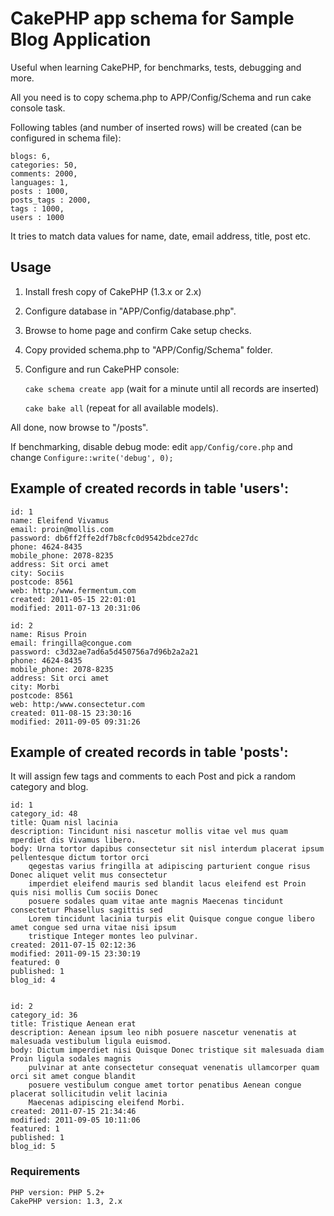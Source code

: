 # CakePHP app schema for Sample Blog Application

Useful when learning CakePHP, for benchmarks, tests, debugging and more.

All you need is to copy schema.php to APP/Config/Schema and run cake console task.

Following tables (and number of inserted rows) will be created (can be configured in schema file):

	blogs: 6, 
	categories: 50, 
	comments: 2000, 
	languages: 1,
	posts : 1000,
	posts_tags : 2000,
	tags : 1000, 
	users : 1000

It tries to match data values for name, date, email address, title, post etc.

## Usage

1. Install fresh copy of CakePHP (1.3.x or 2.x)
2. Configure database in "APP/Config/database.php".
3. Browse to home page and confirm Cake setup checks.
4. Copy provided schema.php to "APP/Config/Schema" folder.
5. Configure and run CakePHP console: 

    `cake schema create app` (wait for a minute until all records are inserted)

    `cake bake all` (repeat for all available models).

All done, now browse to "/posts".

If benchmarking, disable debug mode: edit `app/Config/core.php` and change `Configure::write('debug', 0);`


## Example of created records in table 'users':

	id: 1
	name: Eleifend Vivamus
	email: proin@mollis.com
	password: db6ff2ffe2df7b8cfc0d9542bdce27dc
	phone: 4624-8435
	mobile_phone: 2078-8235
	address: Sit orci amet
	city: Sociis
	postcode: 8561
	web: http:/www.fermentum.com
	created: 2011-05-15 22:01:01
	modified: 2011-07-13 20:31:06

	id: 2
	name: Risus Proin
	email: fringilla@congue.com
	password: c3d32ae7ad6a5d450756a7d96b2a2a21
	phone: 4624-8435
	mobile_phone: 2078-8235
	address: Sit orci amet
	city: Morbi
	postcode: 8561
	web: http:/www.consectetur.com
	created: 011-08-15 23:30:16
	modified: 2011-09-05 09:31:26

## Example of created records in table 'posts':

It will assign few tags and comments to each Post and pick a random category and blog.

	id: 1
	category_id: 48
	title: Quam nisl lacinia
	description: Tincidunt nisi nascetur mollis vitae vel mus quam mperdiet dis Vivamus libero.
	body: Urna tortor dapibus consectetur sit nisl interdum placerat ipsum pellentesque dictum tortor orci  
		qegestas varius fringilla at adipiscing parturient congue risus Donec aliquet velit mus consectetur 
		imperdiet eleifend mauris sed blandit lacus eleifend est Proin quis nisi mollis Cum sociis Donec  
		posuere sodales quam vitae ante magnis Maecenas tincidunt consectetur Phasellus sagittis sed 
		Lorem tincidunt lacinia turpis elit Quisque congue congue libero amet congue sed urna vitae nisi ipsum 
		tristique Integer montes leo pulvinar.
	created: 2011-07-15 02:12:36
	modified: 2011-09-15 23:30:19
	featured: 0
	published: 1
	blog_id: 4


	id: 2
	category_id: 36
	title: Tristique Aenean erat
	description: Aenean ipsum leo nibh posuere nascetur venenatis at malesuada vestibulum ligula euismod.
	body: Dictum imperdiet nisi Quisque Donec tristique sit malesuada diam Proin ligula sodales magnis 
		pulvinar at ante consectetur consequat venenatis ullamcorper quam orci sit amet congue blandit  
		posuere vestibulum congue amet tortor penatibus Aenean congue placerat sollicitudin velit lacinia 
		Maecenas adipiscing eleifend Morbi.
	created: 2011-07-15 21:34:46
	modified: 2011-09-05 10:11:06
	featured: 1
	published: 1
	blog_id: 5


### Requirements

    PHP version: PHP 5.2+
    CakePHP version: 1.3, 2.x
